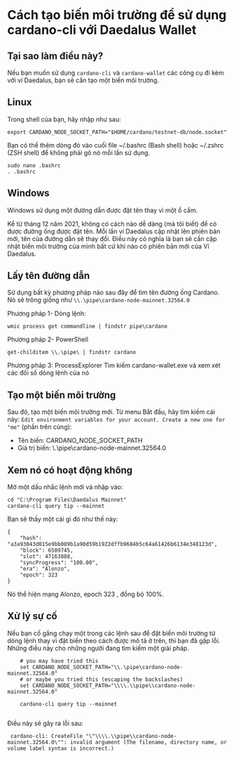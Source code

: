 Cách tạo biến môi trường để sử dụng cardano-cli với Daedalus Wallet
===================================


## Tại sao làm điều này?
Nếu bạn muốn sử dụng `cardano-cli` và `cardano-wallet` các công cụ đi kèm với ví Daedalus, bạn sẽ cần tạo một biến môi trường.

## Linux
Trong shell của bạn, hãy nhập như sau:

```
export CARDANO_NODE_SOCKET_PATH="$HOME/cardano/testnet-db/node.socket"
```

Bạn có thể thêm dòng đó vào cuối file ~/.bashrc (Bash shell) hoặc ~/.zshrc (ZSH shell) để không phải gõ nó mỗi lần sử dụng.
```
sudo nano .bashrc
. .bashrc
```

## Windows

Windows sử dụng một đường dẫn được đặt tên thay vì một ổ cắm.

Kể từ tháng 12 năm 2021, không có cách nào dễ dàng (mà tôi biết) để có được đường ống được đặt tên. Mỗi lần ví Daedalus cập nhật lên phiên bản mới, tên của đường dẫn sẽ thay đổi. Điều này có nghĩa là bạn sẽ cần cập nhật biến môi trường của mình bất cứ khi nào có phiên bản mới của Ví Daedalus.

## Lấy tên đường dẫn
Sử dụng bất kỳ phương pháp nào sau đây để tìm tên đường ống Cardano. Nó sẽ trông giống như `\\.\pipe\cardano-node-mainnet.32564.0`

Phương pháp 1- Dòng lệnh:

```
wmic process get commandline | findstr pipe\cardano
```

Phương pháp 2- PowerShell

```
get-childitem \\.\pipe\ | findstr cardano
```

Phương pháp 3: ProcessExplorer
 Tìm kiếm cardano-wallet.exe và xem xét các đối số dòng lệnh của nó

## Tạo một biến môi trường
Sau đó, tạo một biến môi trường mới. Từ menu Bắt đầu, hãy tìm kiếm cái này:  `Edit environment variables for your account. Create a new one for "me"` (phần trên cùng):

- Tên biến: CARDANO_NODE_SOCKET_PATH
- Giá trị biến: \\.\pipe\cardano-node-mainnet.32564.0

## Xem nó có hoạt động không

Mở một dấu nhắc lệnh mới và nhập vào:
```
cd "C:\Program Files\Daedalus Mainnet"
cardano-cli query tip --mainnet
```

Bạn sẽ thấy một cái gì đó như thế này:
```
{
    "hash": "a3a93043d015e9bb089b1a90d59b1922dffb9684b5c64a61426b6134e348123d",
    "block": 6589745,
    "slot": 47163888,
    "syncProgress": "100.00",
    "era": "Alonzo",
    "epoch": 323
}
```
Nó thể hiện mạng Alonzo, epoch 323 , đồng bộ 100%.

## Xử lý sự cố

Nếu bạn cố gắng chạy một trong các lệnh sau để đặt biến môi trường từ dòng lệnh thay vì đặt biến theo cách được mô tả ở trên, thì bạn đã gặp lỗi. Những điều này cho những người đang tìm kiếm một giải pháp.

```
    # you may have tried this
    set CARDANO_NODE_SOCKET_PATH="\\.\pipe\cardano-node-mainnet.32564.0"
    # or maybe you tried this (escaping the backslashes)
    set CARDANO_NODE_SOCKET_PATH="\\\\.\\pipe\\cardano-node-mainnet.32564.0"

    cardano-cli query tip --mainnet
	
```

Điều này sẽ gây ra lỗi sau:
```
 cardano-cli: CreateFile "\"\\\\.\\pipe\\cardano-node-mainnet.32564.0\"": invalid argument (The filename, directory name, or volume label syntax is incorrect.)
 ```